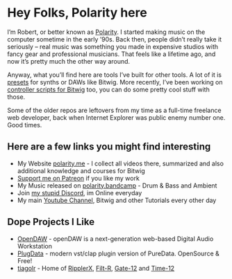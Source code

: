 # Hey Folks, Polarity here

I’m Robert, or better known as [Polarity](https://polarity.me). I started making music on the computer sometime in the early ’90s. Back then, people didn’t really take it seriously – real music was something you made in expensive studios with fancy gear and professional musicians. That feels like a lifetime ago, and now it’s pretty much the other way around.

Anyway, what you’ll find here are tools I’ve built for other tools. A lot of it is [presets](https://github.com/polarity/polarity-music-tools) for synths or DAWs like Bitwig. More recently, I’ve been working on [controller scripts for Bitwig](https://github.com/polarity/polarity-music-tools/tree/master/ControllerScripts) too, you can do some pretty cool stuff with those.

Some of the older repos are leftovers from my time as a full-time freelance web developer, back when Internet Explorer was public enemy number one. Good times.

## Here are a few links you might find interesting

- My Website [polarity.me](https://polarity.me) - I collect all videos there, summarized and also additional knowledge and courses for Bitwig
- [Support me on Patreon](patreon.com/polarity_music) if you like my work
- My Music released on [polarity.bandcamp](https://polarity.bandcamp.com/) - Drum & Bass and Ambient
- Join [my stupid Discord](https://discord.com/invite/eWwFBww), im Online everyday
- My main [Youtube Channel](https://www.youtube.com/@PolarityMusic), Bitwig and other Tutorials every other day

## Dope Projects I Like
- [OpenDAW](https://github.com/andremichelle/openDAW) - openDAW is a next-generation web-based Digital Audio Workstation
- [PlugData](https://github.com/plugdata-team/plugdata) - modern vst/clap plugin version of PureData. OpenSource & Free!
- [tiagolr](https://github.com/tiagolr) - Home of [RipplerX](https://github.com/tiagolr/ripplerx), [Filt-R](https://github.com/tiagolr/filtr), [Gate-12](https://github.com/tiagolr/gate12) and [Time-12](https://github.com/tiagolr/time12)
